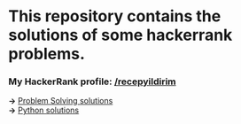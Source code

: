 <h1>This repository contains the solutions of some hackerrank problems.</h1>

<h3>My HackerRank profile: <a href="https://www.hackerrank.com/recepyildirim">/recepyildirim</a></h3>

<b>-></b> <a href="https://github.com/recep-yildirim/HackerRank/tree/master/Problem%20Solving">Problem Solving solutions</a><br />
<b>-></b> <a href="https://github.com/recep-yildirim/HackerRank/tree/master/Python">Python solutions</a>
